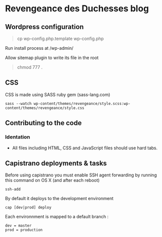 # Revengeance des Duchesses blog

## Wordpress configuration

> cp wp-config.php.template wp-config.php

Run install process at /wp-admin/

Allow sitemap plugin to write its file in the root

> chmod 777 .

## CSS

CSS is made using SASS ruby gem (sass-lang.com)

	sass --watch wp-content/themes/revengeance/style.scss:wp-content/themes/revengeance/style.css

## Contributing to the code

### Identation

* All files including HTML, CSS and JavaScript files should use hard tabs.

## Capistrano deployments & tasks

Before using capistrano you must enable SSH agent forwarding by running this command on OS X (and after each reboot)

	ssh-add

By default it deploys to the development environment

	cap [dev|prod] deploy

Each environnment is mapped to a default branch :

	dev = master
	prod = production